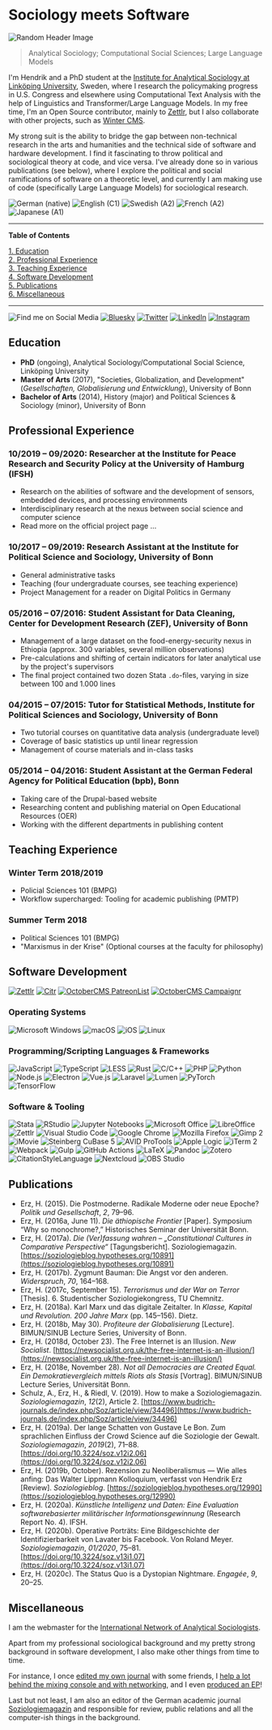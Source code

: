 # Sociology meets Software

![Random Header Image](https://source.unsplash.com/1000x200/?books,social,computer)

> Analytical Sociology; Computational Social Sciences; Large Language Models

I'm Hendrik and a PhD student at the [Institute for Analytical Sociology at Linköping University](https://liu.se/en/organisation/liu/iei/ias), Sweden, where I research the policymaking progress in U.S. Congress and elsewhere using Computational Text Analysis with the help of Linguistics and Transformer/Large Language Models. In my free time, I'm an Open Source contributor, mainly to [Zettlr](https://www.zettlr.com/), but I also collaborate with other projects, such as [Winter CMS](https://github.com/wintercms/winter).

My strong suit is the ability to bridge the gap between non-technical research in the arts and humanities and the technical side of software and hardware development. I find it fascinating to throw political and sociological theory at code, and vice versa. I've already done so in various publications (see below), where I explore the political and social ramifications of software on a theoretic level, and currently I am making use of code (specifically Large Language Models) for sociological research.

![German (native)](https://img.shields.io/static/v1?label=language&message=Deutsch%20%28native%29&color=crimson)
![English (C1)](https://img.shields.io/static/v1?label=language&message=English%20%28C1%29&color=crimson)
![Swedish (A2)](https://img.shields.io/static/v1?label=language&message=Svenska%20%28A2%29&color=crimson)
![French (A2)](https://img.shields.io/static/v1?label=language&message=Français%20%28A2%29&color=crimson)
![Japanese (A1)](https://img.shields.io/static/v1?label=language&message=%E6%97%A5%E6%9C%AC%E8%AA%9E%20%28A1%29&color=crimson)

***

**Table of Contents**

[1. Education](https://github.com/nathanlesage#education)<br>
[2. Professional Experience](https://github.com/nathanlesage#professional-experience)<br>
[3. Teaching Experience](https://github.com/nathanlesage#teaching-experience)<br>
[4. Software Development](https://github.com/nathanlesage#software-development)<br>
[5. Publications](https://github.com/nathanlesage#publications)<br>
[6. Miscellaneous](https://github.com/nathanlesage#miscellaneous)

***

![Find me on Social Media](https://img.shields.io/static/v1?label=Find%20me%20on&message=Social%20Media&color=555)
[![Bluesky](https://img.shields.io/badge/bluesky-%40hendrikerz.bsky.social-blue?label=Bluesky)](https://bsky.app/profile/hendrikerz.bsky.social)
[![Twitter](https://img.shields.io/static/v1?label=Twitter&message=@sahiralsaid&color=1DA1F2&logo=twitter)](https://www.twitter.com/sahiralsaid)
[![LinkedIn](https://img.shields.io/static/v1?label=LinkedIn&message=Hendrik%20Erz&color=0077B5&logo=linkedin)](https://www.linkedin.com/in/hendrik-erz/)
[![Instagram](https://img.shields.io/static/v1?label=Instagram&message=nathan_lesage&color=E4405F&logo=instagram)](https://www.instagram.com/nathan_lesage/)

## Education

- **PhD** (ongoing), Analytical Sociology/Computational Social Science, Linköping University
- **Master of Arts** (2017), "Societies, Globalization, and Development" (_Gesellschaften, Globalisierung und Entwicklung_), University of Bonn
- **Bachelor of Arts** (2014), History (major) and Political Sciences & Sociology (minor), University of Bonn

## Professional Experience

### 10/2019 – 09/2020: Researcher at the Institute for Peace Research and Security Policy at the University of Hamburg (IFSH)

* Research on the abilities of software and the development of sensors, embedded devices, and processing environments
* Interdisciplinary research at the nexus between social science and computer science
* Read more on the official project page …

### 10/2017 – 09/2019: Research Assistant at the Institute for Political Science and Sociology, University of Bonn

* General administrative tasks
* Teaching (four undergraduate courses, see teaching experience)
* Project Management for a reader on Digital Politics in Germany

### 05/2016 – 07/2016: Student Assistant for Data Cleaning, Center for Development Research (ZEF), University of Bonn

* Management of a large dataset on the food-energy-security nexus in Ethiopia (approx. 300 variables, several million observations)
* Pre-calculations and shifting of certain indicators for later analytical use by the project's supervisors
* The final project contained two dozen Stata `.do`-files, varying in size between 100 and 1.000 lines

### 04/2015 – 07/2015: Tutor for Statistical Methods, Institute for Political Sciences and Sociology, University of Bonn

* Two tutorial courses on quantitative data analysis (undergraduate level)
* Coverage of basic statistics up until linear regression
* Management of course materials and in-class tasks

### 05/2014 – 04/2016: Student Assistant at the German Federal Agency for Political Education (bpb), Bonn

* Taking care of the Drupal-based website
* Researching content and publishing material on Open Educational Resources (OER)
* Working with the different departments in publishing content

## Teaching Experience

### Winter Term 2018/2019

* Policial Sciences 101 (BMPG)
* Workflow supercharged: Tooling for academic publishing (PMTP)

### Summer Term 2018
 
* Political Sciences 101 (BMPG)
* "Marxismus in der Krise" (Optional courses at the faculty for philosophy)

## Software Development

[![Zettlr](https://img.shields.io/badge/Zettlr-Maintainer-1cb27e?logo=zettlr)](https://www.zettlr.com/)
[![Citr](https://img.shields.io/static/v1?label=lib&message=Citr&color=yellow&logo=javascript)](https://github.com/Zettlr/Citr/)
[![OctoberCMS PatreonList](https://img.shields.io/static/v1?label=plugin&message=PatreonList&color=red&logo=laravel)](https://github.com/nathanlesage/oc-patreonlist/)
[![OctoberCMS Campaignr](https://img.shields.io/static/v1?label=plugin&message=Campaignr&color=red&logo=laravel)](https://github.com/nathanlesage/oc-campaignr/)

### Operating Systems

![Microsoft Windows](https://img.shields.io/static/v1?label=OS&message=Microsoft%20Windows&color=0078D6&logo=windows)
![macOS](https://img.shields.io/static/v1?label=OS&message=macOS&color=999999&logo=apple)
![iOS](https://img.shields.io/static/v1?label=OS&message=iOS&color=000000&logo=ios)
![Linux](https://img.shields.io/static/v1?label=OS&message=Linux&color=A81D33&logo=debian)

### Programming/Scripting Languages & Frameworks

![JavaScript](https://img.shields.io/static/v1?label=lang&message=JavaScript&color=F7DF1E&logo=javascript)
![TypeScript](https://img.shields.io/static/v1?label=lang&message=TypeScript&color=007ACC&logo=typescript)
![LESS](https://img.shields.io/static/v1?label=lang&message=LESS&color=1572B6&logo=css3)
![Rust](https://img.shields.io/static/v1?label=lang&message=Rust&color=000&logo=rust)
![C/C++](https://img.shields.io/static/v1?label=lang&message=C++&color=00599C&logo=c)
![PHP](https://img.shields.io/static/v1?label=lang&message=PHP&color=777BB4&logo=php)
![Python](https://img.shields.io/static/v1?label=lang&message=Python&color=3776AB&logo=python)
![Node.js](https://img.shields.io/static/v1?label=framework&message=Node.js&color=339933&logo=node-dot-js)
![Electron](https://img.shields.io/static/v1?label=framework&message=Electron&color=47848F&logo=electron)
![Vue.js](https://img.shields.io/static/v1?label=framework&message=Vue.js&color=4FC08D&logo=vue-dot-js)
![Laravel](https://img.shields.io/static/v1?label=framework&message=Laravel&color=FF2D20&logo=laravel)
![Lumen](https://img.shields.io/static/v1?label=framework&message=Lumen&color=E74430&logo=lumen)
![PyTorch](https://img.shields.io/static/v1?label=framework&message=PyTorch&color=EE4C2C&logo=pytorch)
![TensorFlow](https://img.shields.io/static/v1?label=framework&message=TensorFlow&color=FF6F00&logo=tensorflow)

### Software & Tooling

![Stata](https://img.shields.io/static/v1?label=statistics&message=Stata&color=3776AB)
![RStudio](https://img.shields.io/static/v1?label=statistics&message=RStudio&color=276DC3&logo=r)
![Jupyter Notebooks](https://img.shields.io/static/v1?label=statistics&message=Jupyter%20Notebooks&color=F37626&logo=jupyter)
![Microsoft Office](https://img.shields.io/static/v1?label=office&message=MS%20Office&color=D83B01&logo=microsoftoffice)
![LibreOffice](https://img.shields.io/static/v1?label=office&message=LibreOffice&color=18A303&logo=libreoffice)
![Zettlr](https://img.shields.io/static/v1?label=office&message=Zettlr&color=1cb27e)
![Visual Studio Code](https://img.shields.io/static/v1?label=editing&message=VSCode&color=007ACC&logo=visualstudiocode)
![Google Chrome](https://img.shields.io/static/v1?label=office&message=Google%20Chrome&color=4285F4&logo=googlechrome)
![Mozilla Firefox](https://img.shields.io/static/v1?label=office&message=Mozilla%20Firefox&color=FF7139&logo=firefoxbrowser)
![Gimp 2](https://img.shields.io/static/v1?label=photo&message=GIMP%202&color=5C5543)
![iMovie](https://img.shields.io/static/v1?label=video&message=iMovie&color=000000)
![Steinberg CuBase 5](https://img.shields.io/static/v1?label=audio&message=Steinberg%20CuBase%205&color=1cb27e)
![AVID ProTools](https://img.shields.io/static/v1?label=audio&message=AVID%20ProTools&color=1cb27e)
![Apple Logic](https://img.shields.io/static/v1?label=audio&message=Apple%20Logic&color=000000)
![iTerm 2](https://img.shields.io/static/v1?label=terminal&message=iTerm%202&color=1cb27e)
![Webpack](https://img.shields.io/static/v1?label=tooling&message=Webpack&color=8DD6F9&logo=webpack)
![Gulp](https://img.shields.io/static/v1?label=tooling&message=Gulp&color=CF4647&logo=gulp)
![GitHub Actions](https://img.shields.io/static/v1?label=tooling&message=GitHub%20Actions&color=2088FF&logo=githubactions)
![LaTeX](https://img.shields.io/static/v1?label=tooling&message=LaTeX&color=008080&logo=latex)
![Pandoc](https://img.shields.io/static/v1?label=tooling&message=Pandoc&color=000000)
![Zotero](https://img.shields.io/static/v1?label=tooling&message=Zotero&color=cc2936)
![CitationStyleLanguage](https://img.shields.io/static/v1?label=tooling&message=Citation%20Style%20Language%20%28CSL%29&color=2d98e0)
![Nextcloud](https://img.shields.io/static/v1?label=tooling&message=Nextcloud&color=0082C9&logo=nextcloud)
![OBS Studio](https://img.shields.io/static/v1?label=tooling&message=OBS%20Studio&color=302E31&logo=obsstudio)
  
## Publications

* Erz, H. (2015). Die Postmoderne. Radikale Moderne oder neue Epoche? _Politik und Gesellschaft_, _2_, 79–96.
* Erz, H. (2016a, June 11). _Die äthiopische Frontier_ \[Paper\]. Symposium “Why so monochrome?,” Historisches Seminar der Universität Bonn.
* Erz, H. (2017a). _Die (Ver)fassung wahren – „Constitutional Cultures in Comparative Perspective“_ \[Tagungsbericht\]. Soziologiemagazin. [https://soziologieblog.hypotheses.org/10891](https://soziologieblog.hypotheses.org/10891)
* Erz, H. (2017b). Zygmunt Bauman: Die Angst vor den anderen. _Widerspruch_, _70_, 164–168.
* Erz, H. (2017c, September 15). _Terrorismus und der War on Terror_ \[Thesis\]. 6. Studentischer Soziologiekongress, TU Chemnitz.
* Erz, H. (2018a). Karl Marx und das digitale Zeitalter. In _Klasse, Kapital und Revolution. 200 Jahre Marx_ (pp. 145–156). Dietz.
* Erz, H. (2018b, May 30). _Profiteure der Globalisierung_ \[Lecture\]. BIMUN/SINUB Lecture Series, University of Bonn.
* Erz, H. (2018d, October 23). The Free Internet is an Illusion. _New Socialist_. [https://newsocialist.org.uk/the-free-internet-is-an-illusion/](https://newsocialist.org.uk/the-free-internet-is-an-illusion/)
* Erz, H. (2018e, November 28). _Not all Democracies are Created Equal. Ein Demokratievergleich mittels Riots als Stasis_ \[Vortrag\]. BIMUN/SINUB Lecture Series, Universität Bonn.
* Schulz, A., Erz, H., & Riedl, V. (2019). How to make a Soziologiemagazin. _Soziologiemagazin_, _12_(2), Article 2. [https://www.budrich-journals.de/index.php/Soz/article/view/34496](https://www.budrich-journals.de/index.php/Soz/article/view/34496)
* Erz, H. (2019a). Der lange Schatten von Gustave Le Bon. Zum sprachlichen Einfluss der Crowd Science auf die Soziologie der Gewalt. _Soziologiemagazin_, _2019_(2), 71–88. [https://doi.org/10.3224/soz.v12i2.06](https://doi.org/10.3224/soz.v12i2.06)
* Erz, H. (2019b, October). Rezension zu Neoliberalismus — Wie alles anfing: Das Walter Lippmann Kolloquium, verfasst von Hendrik Erz \[Review\]. _Soziologieblog_. [https://soziologieblog.hypotheses.org/12990](https://soziologieblog.hypotheses.org/12990)
* Erz, H. (2020a). _Künstliche Intelligenz und Daten: Eine Evaluation softwarebasierter militärischer Informationsgewinnung_ (Research Report No. 4). IFSH.
* Erz, H. (2020b). Operative Porträts: Eine Bildgeschichte der Identifizierbarkeit von Lavater bis Facebook. Von Roland Meyer. _Soziologiemagazin_, _01/2020_, 75–81. [https://doi.org/10.3224/soz.v13i1.07](https://doi.org/10.3224/soz.v13i1.07)
* Erz, H. (2020c). The Status Quo is a Dystopian Nightmare. _Engagée_, _9_, 20–25.

## Miscellaneous

I am the webmaster for the [International Network of Analytical Sociologists](https://www.analyticalsociology.com/).

Apart from my professional sociological background and my pretty strong background in software development, I also make other things from time to time.

For instance, I once [edited my own journal](https://www.dispositio-opinio.de/) with some friends, I [help a lot behind the mixing console and with networking](https://www.green-juice.de/), and I even [produced an EP](https://open.spotify.com/album/1unyh75PifL4izuB52ZbCV?si=MME-ZkFOQdyPU0NU_V3uzQ)!

Last but not least, I am also an editor of the German academic journal [Soziologiemagazin](https://soziologieblog.hypotheses.org/) and responsible for review, public relations and all the computer-ish things in the background.
